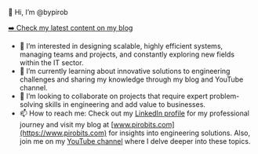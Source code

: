 👋 Hi, I’m @bypirob

[➡️ Check my latest content on my blog ](https://www.pirobits.com/)

- 👀 I’m interested in designing scalable, highly efficient systems, managing teams and projects, and constantly exploring new fields within the IT sector.
- 🌱 I’m currently learning about innovative solutions to engineering challenges and sharing my knowledge through my blog and YouTube channel.
- 🚀 I’m looking to collaborate on projects that require expert problem-solving skills in engineering and add value to businesses.
- 📫 How to reach me: Check out my [LinkedIn profile](https://www.linkedin.com/in/alberto-sola/) for my professional journey and visit my blog at [www.pirobits.com](https://www.pirobits.com) for insights into engineering solutions. Also, join me on my [YouTube channel](https://www.youtube.com/@bypirob) where I delve deeper into these topics.

<!---
bypirob/bypirob is a ✨ special ✨ repository because its `README.md` (this file) appears on your GitHub profile.
You can click the Preview link to take a look at your changes.
--->
